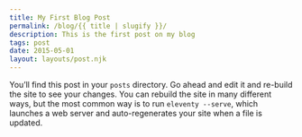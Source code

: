 ```yaml
---
title: My First Blog Post
permalink: /blog/{{ title | slugify }}/
description: This is the first post on my blog
tags: post
date: 2015-05-01
layout: layouts/post.njk
---
```


You’ll find this post in your `posts` directory. Go ahead and edit it and re-build the site to see your changes. You can rebuild the site in many different ways, but the most common way is to run `eleventy --serve`, which launches a web server and auto-regenerates your site when a file is updated.
